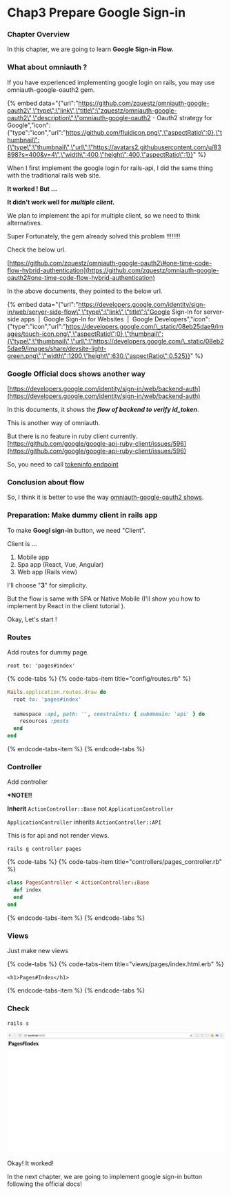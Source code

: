# Chap3 Prepare Google Sign-in

### Chapter Overview

In this chapter, we are going to learn **Google Sign-in Flow.** 

### What about omniauth ?

If you have experienced implementing google login on rails,  you may use omniauth-google-oauth2 gem.

{% embed data="{\"url\":\"https://github.com/zquestz/omniauth-google-oauth2\",\"type\":\"link\",\"title\":\"zquestz/omniauth-google-oauth2\",\"description\":\"omniauth-google-oauth2 - Oauth2 strategy for Google\",\"icon\":{\"type\":\"icon\",\"url\":\"https://github.com/fluidicon.png\",\"aspectRatio\":0},\"thumbnail\":{\"type\":\"thumbnail\",\"url\":\"https://avatars2.githubusercontent.com/u/83898?s=400&v=4\",\"width\":400,\"height\":400,\"aspectRatio\":1}}" %}

When I first implement the google login for rails-api, I did the same thing with the traditional rails web site.

**It worked ! But ...**

**It didn't work well for** _**multiple client**_**.**

We plan to implement the api for multiple client, so we need to think alternatives.

Super Fortunately, the gem already solved this problem !!!!!!!! 

Check the below url.

[https://github.com/zquestz/omniauth-google-oauth2\#one-time-code-flow-hybrid-authentication](https://github.com/zquestz/omniauth-google-oauth2#one-time-code-flow-hybrid-authentication)

In the above documents, they pointed to the below url.

{% embed data="{\"url\":\"https://developers.google.com/identity/sign-in/web/server-side-flow\",\"type\":\"link\",\"title\":\"Google Sign-In for server-side apps  \|  Google Sign-In for Websites        \|  Google Developers\",\"icon\":{\"type\":\"icon\",\"url\":\"https://developers.google.com/\_static/08eb25dae9/images/touch-icon.png\",\"aspectRatio\":0},\"thumbnail\":{\"type\":\"thumbnail\",\"url\":\"https://developers.google.com/\_static/08eb25dae9/images/share/devsite-light-green.png\",\"width\":1200,\"height\":630,\"aspectRatio\":0.525}}" %}

### 

### Google Official docs shows another way

[https://developers.google.com/identity/sign-in/web/backend-auth](https://developers.google.com/identity/sign-in/web/backend-auth)

In this documents, it shows the _**flow of backend to verify id\_token**_.

This is another way of omniauth.

But there is no feature in ruby client currently. [https://github.com/google/google-api-ruby-client/issues/596](https://github.com/google/google-api-ruby-client/issues/596)

So, you need to call [tokeninfo endpoint](https://developers.google.com/identity/sign-in/web/backend-auth#calling-the-tokeninfo-endpoint)

### Conclusion about flow

So, I think it is better to use the way  [omniauth-google-oauth2 shows](https://github.com/zquestz/omniauth-google-oauth2#one-time-code-flow-hybrid-authentication).





### Preparation: Make dummy client in rails app

To make **Googl sign-in** button, we need "Client".

Client is ...

1. Mobile app
2. Spa app \(React, Vue, Angular\)
3. Web app \(Rails view\)

I'll choose "**3**" for simplicity.

But the flow is same with SPA or Native Mobile \(I'll show you how to implement by React in the client tutorial \).

Okay, Let's start !

### Routes

Add routes for dummy page.

```text
root to: 'pages#index'
```



{% code-tabs %}
{% code-tabs-item title="config/routes.rb" %}
```ruby
Rails.application.routes.draw do
  root to: 'pages#index'
  
  namespace :api, path: '', constraints: { subdomain: 'api' } do
    resources :posts
  end
end
```
{% endcode-tabs-item %}
{% endcode-tabs %}

### Controller

Add controller

**\*NOTE!!**

**Inherit** `ActionController::Base` not `ApplicationController`

`ApplicationController`  inherits `ActionController::API` 

This is for api and not render views.

```text
rails g controller pages
```

{% code-tabs %}
{% code-tabs-item title="controllers/pages\_controller.rb" %}
```ruby
class PagesController < ActionController::Base
  def index
  end
end
```
{% endcode-tabs-item %}
{% endcode-tabs %}

### Views

Just make new views

{% code-tabs %}
{% code-tabs-item title="views/pages/index.html.erb" %}
```markup
<h1>Pages#Index</h1>
```
{% endcode-tabs-item %}
{% endcode-tabs %}

#### 

### Check 

```text
rails s
```

![](.gitbook/assets/screen-shot-2018-08-09-at-9.02.35.png)

Okay! It worked!

In the next chapter, we are going to implement google sign-in button following the official docs! 



